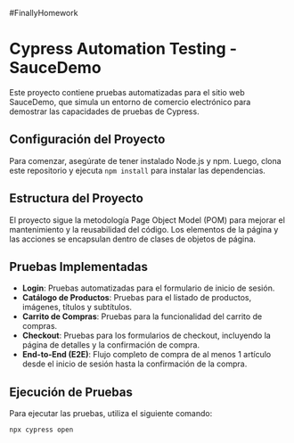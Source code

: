 #FinallyHomework

# Cypress Automation Testing - SauceDemo

Este proyecto contiene pruebas automatizadas para el sitio web SauceDemo, que simula un entorno de comercio electrónico para demostrar las capacidades de pruebas de Cypress.

## Configuración del Proyecto

Para comenzar, asegúrate de tener instalado Node.js y npm. Luego, clona este repositorio y ejecuta `npm install` para instalar las dependencias.

## Estructura del Proyecto

El proyecto sigue la metodología Page Object Model (POM) para mejorar el mantenimiento y la reusabilidad del código. Los elementos de la página y las acciones se encapsulan dentro de clases de objetos de página.


## Pruebas Implementadas

- **Login**: Pruebas automatizadas para el formulario de inicio de sesión.
- **Catálogo de Productos**: Pruebas para el listado de productos, imágenes, títulos y subtítulos.
- **Carrito de Compras**: Pruebas para la funcionalidad del carrito de compras.
- **Checkout**: Pruebas para los formularios de checkout, incluyendo la página de detalles y la confirmación de compra.
- **End-to-End (E2E)**: Flujo completo de compra de al menos 1 artículo desde el inicio de sesión hasta la confirmación de la compra.

## Ejecución de Pruebas

Para ejecutar las pruebas, utiliza el siguiente comando:

```bash
npx cypress open